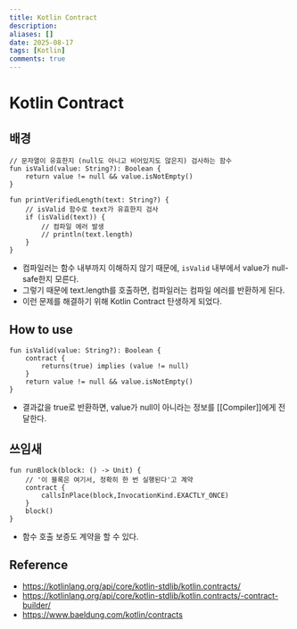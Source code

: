 ```yaml
---
title: Kotlin Contract
description:
aliases: []
date: 2025-08-17
tags: [Kotlin]
comments: true
---
```

# Kotlin Contract
## 배경
```
// 문자열이 유효한지 (null도 아니고 비어있지도 않은지) 검사하는 함수
fun isValid(value: String?): Boolean {
    return value != null && value.isNotEmpty()
}

fun printVerifiedLength(text: String?) {
    // isValid 함수로 text가 유효한지 검사
    if (isValid(text)) {
        // 컴파일 에러 발생
        // println(text.length)
    }
}
```
- 컴파일러는 함수 내부까지 이해하지 않기 때문에, `isValid` 내부에서 value가 null-safe한지 모른다.
- 그렇기 때문에 text.length를 호출하면, 컴파일러는 컴파일 에러를 반환하게 된다.
- 이런 문제를 해결하기 위해 Kotlin Contract 탄생하게 되었다.

## How to use
```
fun isValid(value: String?): Boolean {
	contract {  
	    returns(true) implies (value != null)  
	}
	return value != null && value.isNotEmpty() 
}
```
- 결과값을 true로 반환하면, value가 null이 아니라는 정보를 [[Compiler]]에게 전달한다.

## 쓰임새
```
fun runBlock(block: () -> Unit) {
	// '이 블록은 여기서, 정확히 한 번 실행된다'고 계약
	contract { 
		callsInPlace(block,InvocationKind.EXACTLY_ONCE) 
	} 
	block() 
}
```
- 함수 호출 보증도 계약을 할 수 있다.

## Reference
- https://kotlinlang.org/api/core/kotlin-stdlib/kotlin.contracts/
- https://kotlinlang.org/api/core/kotlin-stdlib/kotlin.contracts/-contract-builder/
- https://www.baeldung.com/kotlin/contracts
